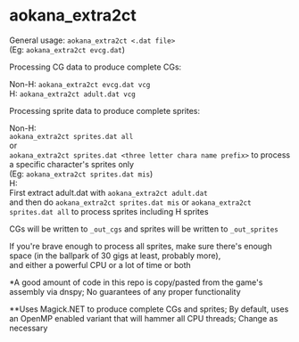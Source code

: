# aokana_extra2ct  
  
General usage: `aokana_extra2ct <.dat file>`  
(Eg: `aokana_extra2ct evcg.dat`)  
  
Processing CG data to produce complete CGs:  
  
Non-H: `aokana_extra2ct evcg.dat vcg`  
H: `aokana_extra2ct adult.dat vcg`  
  
Processing sprite data to produce complete sprites:  
  
Non-H:  
`aokana_extra2ct sprites.dat all`  
or  
`aokana_extra2ct sprites.dat <three letter chara name prefix>` to process a specific character's sprites only  
(Eg: `aokana_extra2ct sprites.dat mis`)  
H:  
First extract adult.dat with `aokana_extra2ct adult.dat`  
and then do `aokana_extra2ct sprites.dat mis` or `aokana_extra2ct sprites.dat all` to process sprites including H sprites  
  
CGs will be written to `_out_cgs` and sprites will be written to `_out_sprites`  
  
If you're brave enough to process all sprites, make sure there's enough space (in the ballpark of 30 gigs at least, probably more),  
and either a powerful CPU or a lot of time or both  
  
*A good amount of code in this repo is copy/pasted from the game's assembly via dnspy; No guarantees of any proper functionality  
  
**Uses Magick.NET to produce complete CGs and sprites; By default, uses an OpenMP enabled variant that will hammer all CPU threads; Change as necessary
